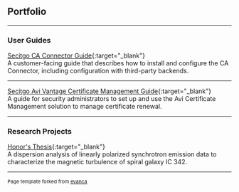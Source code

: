 ## Portfolio

---

### User Guides 

[Secitgo CA Connector Guide](https://docs.sectigo.com/scm/scm-guides/scm-admin-guides/sectigo-ca-connector.html){:target="_blank"}
<br>A customer-facing guide that describes how to install and configure the CA Connector, including configuration with third-party backends.

---
[Secitgo Avi Vantage Certificate Management Guide](https://docs.sectigo.com/scm/avi-vantage-certificate-management/sectigo-avi-vantage-certificate-management.html){:target="_blank"}
<br>A guide for security administrators to set up and use the Avi Certificate Management solution to manage certificate renewal.

---


### Research Projects 

[Honor's Thesis](pdf/Danielle_Whitfield_Thesis.pdf){:target="_blank"}
<br> A dispersion analysis of linearly polarized synchrotron emission data to characterize the magnetic turbulence of spiral galaxy IC 342.




---
<p style="font-size:11px">Page template forked from <a href="https://github.com/evanca/quick-portfolio">evanca</a></p>
<!-- Remove above link if you don't want to attibute -->
